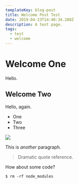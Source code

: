 ```yaml
---
templateKey: blog-post
title: Welcome Post Test
date: 2019-04-23T14:40:34.288Z
description: A test page.
tags:
  - test
  - welcome
---
```

# Welcome One

Hello.

## Welcome Two

Hello, again.

* One
* Two
* Three

![](/img/sky.jpg)

This is _another_ paragraph.

> Dramatic quote reference.

How about some code?

```
$ rm -rf node_modules 
```
